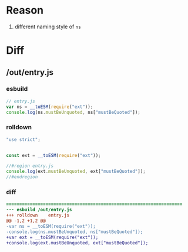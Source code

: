 # Reason
1. different naming style of `ns`
# Diff
## /out/entry.js
### esbuild
```js
// entry.js
var ns = __toESM(require("ext"));
console.log(ns.mustBeUnquoted, ns["mustBeQuoted"]);
```
### rolldown
```js
"use strict";


const ext = __toESM(require("ext"));

//#region entry.js
console.log(ext.mustBeUnquoted, ext["mustBeQuoted"]);
//#endregion

```
### diff
```diff
===================================================================
--- esbuild	/out/entry.js
+++ rolldown	entry.js
@@ -1,2 +1,2 @@
-var ns = __toESM(require("ext"));
-console.log(ns.mustBeUnquoted, ns["mustBeQuoted"]);
+var ext = __toESM(require("ext"));
+console.log(ext.mustBeUnquoted, ext["mustBeQuoted"]);

```